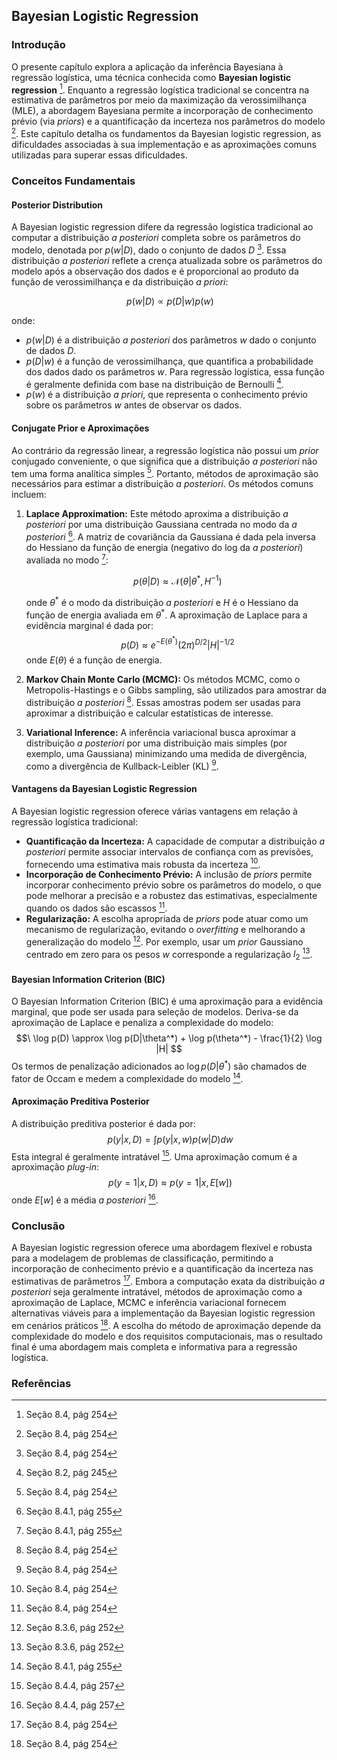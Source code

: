 ## Bayesian Logistic Regression

### Introdução
O presente capítulo explora a aplicação da inferência Bayesiana à regressão logística, uma técnica conhecida como **Bayesian logistic regression** [^254]. Enquanto a regressão logística tradicional se concentra na estimativa de parâmetros por meio da maximização da verossimilhança (MLE), a abordagem Bayesiana permite a incorporação de conhecimento prévio (via *priors*) e a quantificação da incerteza nos parâmetros do modelo [^254]. Este capítulo detalha os fundamentos da Bayesian logistic regression, as dificuldades associadas à sua implementação e as aproximações comuns utilizadas para superar essas dificuldades.

### Conceitos Fundamentais

#### Posterior Distribution
A Bayesian logistic regression difere da regressão logística tradicional ao computar a distribuição *a posteriori* completa sobre os parâmetros do modelo, denotada por $p(w|D)$, dado o conjunto de dados $D$ [^254]. Essa distribuição *a posteriori* reflete a crença atualizada sobre os parâmetros do modelo após a observação dos dados e é proporcional ao produto da função de verossimilhança e da distribuição *a priori*:

$$\
p(w|D) \propto p(D|w)p(w)
$$

onde:
- $p(w|D)$ é a distribuição *a posteriori* dos parâmetros $w$ dado o conjunto de dados $D$.
- $p(D|w)$ é a função de verossimilhança, que quantifica a probabilidade dos dados dado os parâmetros $w$. Para regressão logística, essa função é geralmente definida com base na distribuição de Bernoulli [^1].
- $p(w)$ é a distribuição *a priori*, que representa o conhecimento prévio sobre os parâmetros $w$ antes de observar os dados.

#### Conjugate Prior e Aproximações
Ao contrário da regressão linear, a regressão logística não possui um *prior* conjugado conveniente, o que significa que a distribuição *a posteriori* não tem uma forma analítica simples [^254]. Portanto, métodos de aproximação são necessários para estimar a distribuição *a posteriori*. Os métodos comuns incluem:

1.  **Laplace Approximation:** Este método aproxima a distribuição *a posteriori* por uma distribuição Gaussiana centrada no modo da *a posteriori* [^255]. A matriz de covariância da Gaussiana é dada pela inversa do Hessiano da função de energia (negativo do log da *a posteriori*) avaliada no modo [^255]:

    $$\
    p(\theta|D) \approx \mathcal{N}(\theta|\theta^*, H^{-1})
    $$

    onde $\theta^*$ é o modo da distribuição *a posteriori* e $H$ é o Hessiano da função de energia avaliada em $\theta^*$.
    A aproximação de Laplace para a evidência marginal é dada por:
    $$\
    p(D) \approx e^{-E(\theta^*)} (2\pi)^{D/2} |H|^{-1/2}
    $$
    onde $E(\theta)$ é a função de energia.

2.  **Markov Chain Monte Carlo (MCMC):** Os métodos MCMC, como o Metropolis-Hastings e o Gibbs sampling, são utilizados para amostrar da distribuição *a posteriori* [^254]. Essas amostras podem ser usadas para aproximar a distribuição e calcular estatísticas de interesse.

3.  **Variational Inference:** A inferência variacional busca aproximar a distribuição *a posteriori* por uma distribuição mais simples (por exemplo, uma Gaussiana) minimizando uma medida de divergência, como a divergência de Kullback-Leibler (KL) [^254].

#### Vantagens da Bayesian Logistic Regression
A Bayesian logistic regression oferece várias vantagens em relação à regressão logística tradicional:

*   **Quantificação da Incerteza:** A capacidade de computar a distribuição *a posteriori* permite associar intervalos de confiança com as previsões, fornecendo uma estimativa mais robusta da incerteza [^254].
*   **Incorporação de Conhecimento Prévio:** A inclusão de *priors* permite incorporar conhecimento prévio sobre os parâmetros do modelo, o que pode melhorar a precisão e a robustez das estimativas, especialmente quando os dados são escassos [^254].
*   **Regularização:** A escolha apropriada de *priors* pode atuar como um mecanismo de regularização, evitando o *overfitting* e melhorando a generalização do modelo [^252]. Por exemplo, usar um *prior* Gaussiano centrado em zero para os pesos $w$ corresponde a regularização $l_2$ [^252].

#### Bayesian Information Criterion (BIC)
O Bayesian Information Criterion (BIC) é uma aproximação para a evidência marginal, que pode ser usada para seleção de modelos. Deriva-se da aproximação de Laplace e penaliza a complexidade do modelo:
$$\
\log p(D) \approx \log p(D|\theta^*) + \log p(\theta^*) - \frac{1}{2} \log |H|
$$
Os termos de penalização adicionados ao $\log p(D|\theta^*)$ são chamados de fator de Occam e medem a complexidade do modelo [^255].

#### Aproximação Preditiva Posterior
A distribuição preditiva posterior é dada por:
$$\
p(y|x, D) = \int p(y|x, w) p(w|D) dw
$$
Esta integral é geralmente intratável [^257]. Uma aproximação comum é a aproximação *plug-in*:
$$\
p(y=1|x, D) \approx p(y=1|x, E[w])
$$
onde $E[w]$ é a média *a posteriori* [^257].

### Conclusão

A Bayesian logistic regression oferece uma abordagem flexível e robusta para a modelagem de problemas de classificação, permitindo a incorporação de conhecimento prévio e a quantificação da incerteza nas estimativas de parâmetros [^254]. Embora a computação exata da distribuição *a posteriori* seja geralmente intratável, métodos de aproximação como a aproximação de Laplace, MCMC e inferência variacional fornecem alternativas viáveis para a implementação da Bayesian logistic regression em cenários práticos [^254]. A escolha do método de aproximação depende da complexidade do modelo e dos requisitos computacionais, mas o resultado final é uma abordagem mais completa e informativa para a regressão logística.

### Referências
[^1]: Seção 8.2, pág 245
[^254]: Seção 8.4, pág 254
[^255]: Seção 8.4.1, pág 255
[^252]: Seção 8.3.6, pág 252
[^257]: Seção 8.4.4, pág 257
<!-- END -->